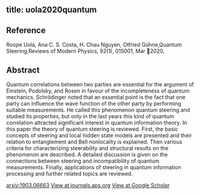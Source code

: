 title: uola2020quantum
---


## Reference

Roope Uola, Ana C. S. Costa, H. Chau Nguyen, Otfried Gühne,Quantum Steering,Reviews of Modern Physics, 92(1), 015001, Mar 2020,

## Abstract 
  Quantum correlations between two parties are essential for the argument of
Einstein, Podolsky, and Rosen in favour of the incompleteness of quantum
mechanics. Schrödinger noted that an essential point is the fact that one
party can influence the wave function of the other party by performing suitable
measurements. He called this phenomenon quantum steering and studied its
properties, but only in the last years this kind of quantum correlation
attracted significant interest in quantum information theory. In this paper the
theory of quantum steering is reviewed. First, the basic concepts of steering
and local hidden state models are presented and their relation to entanglement
and Bell nonlocality is explained. Then various criteria for characterizing
steerability and structural results on the phenomenon are described. A detailed
discussion is given on the connections between steering and incompatibility of
quantum measurements. Finally, applications of steering in quantum information
processing and further related topics are reviewed.

    

[arxiv:1903.06663](https://arxiv.org/abs/1903.06663)
[View at journals.aps.org](https://journals.aps.org/rmp/abstract/10.1103/RevModPhys.92.015001)
[View at Google Scholar](https://scholar.google.com/scholar_lookup?arxiv_id=1903.06663) 
